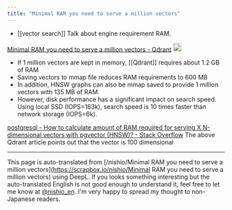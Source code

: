 ```yaml
---
title: "Minimal RAM you need to serve a million vectors"
---
```


- [[vector search]] Talk about engine requirement RAM.

[Minimal RAM you need to serve a million vectors - Qdrant](https://qdrant.tech/articles/memory-consumption/)
<img src='https://scrapbox.io/api/pages/nishio-en/claude/icon' alt='claude.icon' height="19.5"/>
- If 1 million vectors are kept in memory, [[Qdrant]] requires about 1.2 GB of RAM
- Saving vectors to mmap file reduces RAM requirements to 600 MB
- In addition, HNSW graphs can also be mmap saved to provide 1 million vectors with 135 MB of RAM.
- However, disk performance has a significant impact on search speed. Using local SSD (IOPS=183k), search speed is 10 times faster than network storage (IOPS=6k).

[postgresql - How to calculate amount of RAM required for serving X N-dimensional vectors with pgvector (HNSW)? - Stack Overflow](https://stackoverflow.com/questions/77401874/how-to-calculate-amount-of-ram-required-for-serving-x-n-dimensional-vectors-with)
The above Qdrant article points out that the vector is 100 dimensional

---
This page is auto-translated from [/nishio/Minimal RAM you need to serve a million vectors](https://scrapbox.io/nishio/Minimal RAM you need to serve a million vectors) using DeepL. If you looks something interesting but the auto-translated English is not good enough to understand it, feel free to let me know at [@nishio_en](https://twitter.com/nishio_en). I'm very happy to spread my thought to non-Japanese readers.